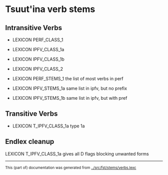 
# Tsuut'ina verb stems

## Intransitive Verbs

* LEXICON PERF_CLASS_1   

* LEXICON IPFV_CLASS_1a   

* LEXICON IPFV_CLASS_1b  

* LEXICON IPFV_CLASS_2   

* LEXICON PERF_STEMS_1   the list of most verbs in perf

* LEXICON IPFV_STEMS_1a   same list in ipfv, but no prefix

* LEXICON IPFV_STEMS_1b  same list in ipfv, but with pref


## Transitive Verbs 

* LEXICON T_IPFV_CLASS_1a   type 1a


## Endlex cleanup

LEXICON T_IPFV_CLASS_1a   gives all D flags blocking unwanted forms



* * *
<small>This (part of) documentation was generated from [../src/fst/stems/verbs.lexc](http://github.com/giellalt/lang-srs/blob/main/../src/fst/stems/verbs.lexc)</small>